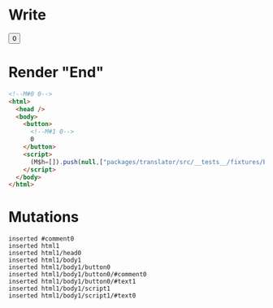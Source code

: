 # Write
  <!M#0 0><button><!M#1 0>0</button><script>(M$h=[]).push(null,["packages/translator/src/__tests__/fixtures/basic-handler-refless/template.marko_0",0,])</script>


# Render "End"
```html
<!--M#0 0-->
<html>
  <head />
  <body>
    <button>
      <!--M#1 0-->
      0
    </button>
    <script>
      (M$h=[]).push(null,["packages/translator/src/__tests__/fixtures/basic-handler-refless/template.marko_0",0,])
    </script>
  </body>
</html>
```

# Mutations
```
inserted #comment0
inserted html1
inserted html1/head0
inserted html1/body1
inserted html1/body1/button0
inserted html1/body1/button0/#comment0
inserted html1/body1/button0/#text1
inserted html1/body1/script1
inserted html1/body1/script1/#text0
```